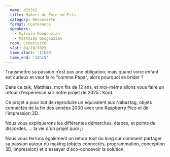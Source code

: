 ```yaml
---
  name: d2t3s2
  title: Makers de Père en Fils
  category: Découverte
  format: Conférence
  speakers: 
    - Sylvain Gougouzian
    - Matthias Gougouzian
  room: Créativité
  slot: 04/10/2025
  time_start: '11h30'
  time_end: '12h15'
---
```

Transmettre sa passion n’est pas une obligation, mais quand votre enfant est curieux et veut faire "comme Papa", alors pourquoi se brider ?

Dans ce talk, Matthias, mon fils de 12 ans, et moi-même allons vous faire un retour d'expérience sur notre projet de 2025 : Kord.

Ce projet a pour but de reproduire un équivalent aux Nabaztag, objets connectés de la fin des années 2000 avec une Raspberry Pico et de l'impression 3D.

Nous vous expliquerons les différentes démarches, étapes, et points de discordes, ... la vie d'un projet quoi ;)

Nous vous ferrons également un retour tout du long sur comment partager sa passion autour du making (objets connectés, programmation, conception 3D, impression) et d'essayer d'éco-concevoir la solution.
